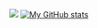 ![](https://komarev.com/ghpvc/?username=your-github-username&color=dc143c&style=flat-square)
[![My GitHub stats](https://github-readme-stats.vercel.app/api?username=ssz256&count_private=true&line_height=25&show_icons=true&hide_border=true&theme=tokyonight)](https://github-readme-stats.vercel.app/api?username=ssz256&count_private=true&line_height=25&show_icons=true&hide_border=true&theme=tokyonight)
